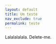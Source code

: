 ```yaml
---
layout: default
title: Um teste
nav_exclude: true 
permalink: teste
---
```

Lalalalalala. Delete-me.
